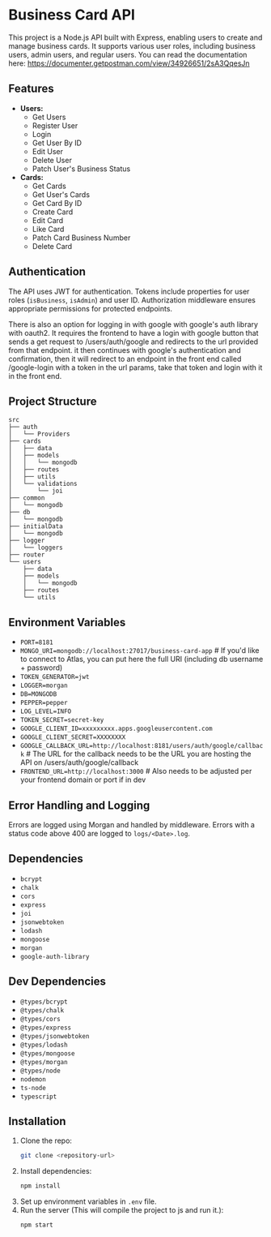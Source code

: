 # Business Card API

This project is a Node.js API built with Express, enabling users to create and manage business cards. It supports various user roles, including business users, admin users, and regular users.
You can read the documentation here: https://documenter.getpostman.com/view/34926651/2sA3QqesJn

## Features

- **Users:**
  - Get Users
  - Register User
  - Login
  - Get User By ID
  - Edit User
  - Delete User
  - Patch User's Business Status
- **Cards:**
  - Get Cards
  - Get User's Cards
  - Get Card By ID
  - Create Card
  - Edit Card
  - Like Card
  - Patch Card Business Number
  - Delete Card

## Authentication

The API uses JWT for authentication. Tokens include properties for user roles (`isBusiness`, `isAdmin`) and user ID. Authorization middleware ensures appropriate permissions for protected endpoints.

There is also an option for logging in with google with google's auth library with oauth2. It requires the frontend to have a login with google button that sends a get request to /users/auth/google and redirects to the url provided from that endpoint. it then continues with google's authentication and confirmation, then it will redirect to an endpoint in the front end called /google-login with a token in the url params, take that token and login with it in the front end.

## Project Structure

```plaintext
src
├── auth
│   └── Providers
├── cards
│   ├── data
│   ├── models
│   │   └── mongodb
│   ├── routes
│   ├── utils
│   └── validations
│       └── joi
├── common
│   └── mongodb
├── db
│   └── mongodb
├── initialData
│   └── mongodb
├── logger
│   └── loggers
├── router
└── users
    ├── data
    ├── models
    │   └── mongodb
    ├── routes
    └── utils
```

## Environment Variables

- `PORT=8181`
- `MONGO_URI=mongodb://localhost:27017/business-card-app` # If you'd like to connect to Atlas, you can put here the full URI (including db username + password)
- `TOKEN_GENERATOR=jwt`
- `LOGGER=morgan`
- `DB=MONGODB`
- `PEPPER=pepper`
- `LOG_LEVEL=INFO`
- `TOKEN_SECRET=secret-key`
- `GOOGLE_CLIENT_ID=xxxxxxxxx.apps.googleusercontent.com`
- `GOOGLE_CLIENT_SECRET=XXXXXXXX`
- `GOOGLE_CALLBACK_URL=http://localhost:8181/users/auth/google/callback` # The URL for the callback needs to be the URL you are hosting the API on /users/auth/google/callback
- `FRONTEND_URL=http://localhost:3000` # Also needs to be adjusted per your frontend domain or port if in dev

## Error Handling and Logging

Errors are logged using Morgan and handled by middleware. Errors with a status code above 400 are logged to `logs/<Date>.log`.

## Dependencies

- `bcrypt`
- `chalk`
- `cors`
- `express`
- `joi`
- `jsonwebtoken`
- `lodash`
- `mongoose`
- `morgan`
- `google-auth-library`

## Dev Dependencies

- `@types/bcrypt`
- `@types/chalk`
- `@types/cors`
- `@types/express`
- `@types/jsonwebtoken`
- `@types/lodash`
- `@types/mongoose`
- `@types/morgan`
- `@types/node`
- `nodemon`
- `ts-node`
- `typescript`

## Installation

1. Clone the repo:
    ```bash
    git clone <repository-url>
    ```
2. Install dependencies:
    ```bash
    npm install
    ```
3. Set up environment variables in `.env` file.
4. Run the server (This will compile the project to js and run it.):
    ```bash
    npm start
    ```
